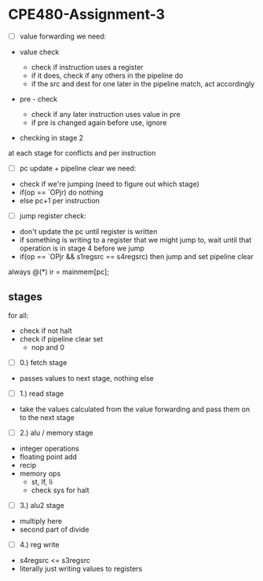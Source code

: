 # CPE480-Assignment-3

- [ ] value forwarding we need:
- value check
    - check if instruction uses a register
    - if it does, check if any others in the pipeline do
    - if the src and dest for one later in the pipeline match, act accordingly

- pre - check
    - check if any later instruction uses value in pre
    - if pre is changed again before use, ignore

- checking in stage 2

at each stage for conflicts and per instruction

- [ ] pc update + pipeline clear we need:
- check if we're jumping (need to figure out which stage)
- if(op == `OPjr) do nothing
- else pc+1
per instruction

- [ ] jump register check:
- don't update the pc until register is written
- if something is writing to a register that we might jump to, wait until that operation is in stage 4 before we jump
- if(op == `OPjr && s1regsrc == s4regsrc) then jump and set pipeline clear

always @(*) ir = mainmem[pc];

## stages
for all:
- check if not halt
- check if pipeline clear set
    - nop and 0

- [ ] 0.) fetch stage
- passes values to next stage, nothing else

- [ ] 1.) read stage
- take the values calculated from the value forwarding and pass them on to the next stage

- [ ] 2.) alu / memory stage
- integer operations
- floating point add
- recip
- memory ops
    - st, lf, li
    - check sys for halt

- [ ] 3.) alu2 stage
- multiply here
- second part of divide

- [ ] 4.) reg write
- s4regsrc <= s3regsrc
- literally just writing values to registers
